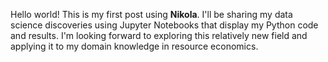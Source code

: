 <!--
.. title: Hello World
.. slug: hello-world
.. date: 2017-01-06 15:29:40 UTC
.. tags: nikola
.. category: 
.. link: 
.. description: 
.. type: text
-->

Hello world! This is my first post using **Nikola**. I'll be sharing my data science discoveries using Jupyter Notebooks that display my Python code and results.
I'm looking forward to exploring this relatively new field and applying it to my domain knowledge in resource economics.
